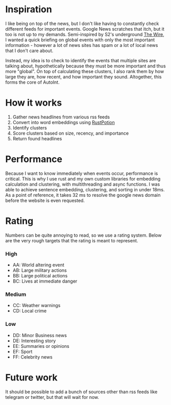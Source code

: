# Inspiration

I like being on top of the news, but I don't like having to constantly check different feeds for important events. Google News scratches that itch, but it too is not up to my demands. Semi-inspired by S2's underground [The Wire](https://www.youtube.com/@S2Underground), I wanted a quick briefing on global events with only the most important information - however a lot of news sites has spam or a lot of local news that I don't care about. 

Instead, my idea is to check to identify the events that multiple sites are talking about, hypothetically because they must be more important and thus more "global". On top of calculating these clusters, I also rank them by how large they are, how recent, and how important they sound. Altogether, this forms the core of AutoInt.


# How it works

1. Gather news headlines from various rss feeds
2. Convert into word embeddings using [RustPotion](https://github.com/aveygo/rustpotion)
3. Identify clusters
4. Score clusters based on size, recency, and importance
5. Return found headlines

# Performance

Because I want to know immediately when events occur, performance is critical. This is why I use rust and my own custom libraries for embedding calculation and clustering, with multithreading and async functions.
I was able to achieve sentence embedding, clustering, and sorting in under 18ms. As a point of reference, it takes 32 ms to resolve the google news domain before the website is even requested.


# Rating

Numbers can be quite annoying to read, so we use a rating system. Below are the very rough targets that the rating is meant to represent.

### High

- AA: World altering event
- AB: Large military actions
- BB: Large political actions
- BC: Lives at immediate danger

### Medium

- CC: Weather warnings
- CD: Local crime

### Low

- DD: Minor Business news
- DE: Interesting story
- EE: Summaries or opinions
- EF: Sport
- FF: Celebrity news

# Future work

It should be possible to add a bunch of sources other than rss feeds like telegram or twitter, but that will wait for now. 